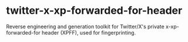 # twitter-x-xp-forwarded-for-header
Reverse engineering and generation toolkit for Twitter/X's private x-xp-forwarded-for header (XPFF), used for fingerprinting.
